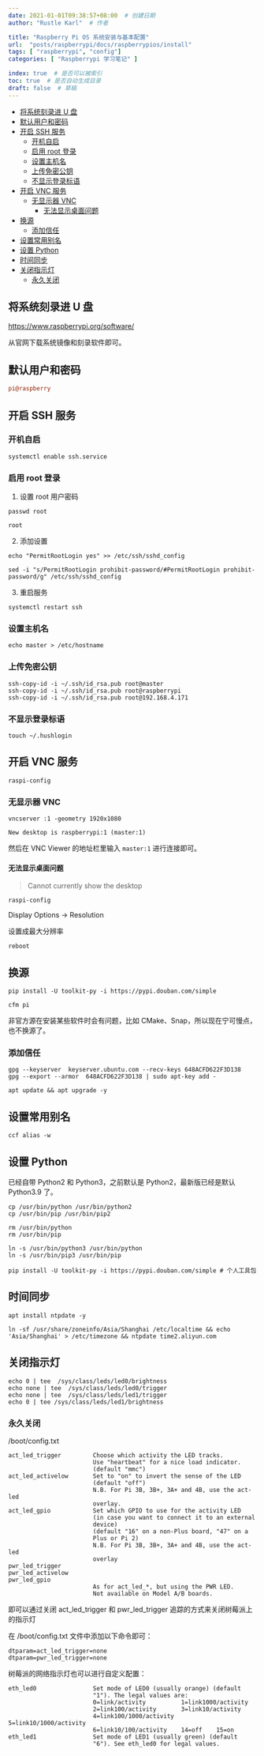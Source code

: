 ```yaml
---
date: 2021-01-01T09:38:57+08:00  # 创建日期
author: "Rustle Karl"  # 作者

title: "Raspberry Pi OS 系统安装与基本配置"
url:  "posts/raspberrypi/docs/raspberrypios/install"
tags: [ "raspberrypi", "config"]
categories: [ "Raspberrypi 学习笔记" ]

index: true  # 是否可以被索引
toc: true  # 是否自动生成目录
draft: false  # 草稿
---
```


- [将系统刻录进 U 盘](#将系统刻录进-u-盘)
- [默认用户和密码](#默认用户和密码)
- [开启 SSH 服务](#开启-ssh-服务)
  - [开机自启](#开机自启)
  - [启用 root 登录](#启用-root-登录)
  - [设置主机名](#设置主机名)
  - [上传免密公钥](#上传免密公钥)
  - [不显示登录标语](#不显示登录标语)
- [开启 VNC 服务](#开启-vnc-服务)
  - [无显示器 VNC](#无显示器-vnc)
    - [无法显示桌面问题](#无法显示桌面问题)
- [换源](#换源)
  - [添加信任](#添加信任)
- [设置常用别名](#设置常用别名)
- [设置 Python](#设置-python)
- [时间同步](#时间同步)
- [关闭指示灯](#关闭指示灯)
  - [永久关闭](#永久关闭)

## 将系统刻录进 U 盘

https://www.raspberrypi.org/software/

从官网下载系统镜像和刻录软件即可。

## 默认用户和密码

```ini
pi@raspberry
```

## 开启 SSH 服务

### 开机自启

```shell
systemctl enable ssh.service
```

### 启用 root 登录

1. 设置 root 用户密码

```shell
passwd root
```

```shell
root
```

2. 添加设置

```shell
echo "PermitRootLogin yes" >> /etc/ssh/sshd_config
```

```shell
sed -i "s/PermitRootLogin prohibit-password/#PermitRootLogin prohibit-password/g" /etc/ssh/sshd_config
```

3. 重启服务

```shell
systemctl restart ssh
```

### 设置主机名

```shell
echo master > /etc/hostname
```

### 上传免密公钥

```shell
ssh-copy-id -i ~/.ssh/id_rsa.pub root@master
ssh-copy-id -i ~/.ssh/id_rsa.pub root@raspberrypi
ssh-copy-id -i ~/.ssh/id_rsa.pub root@192.168.4.171
```

### 不显示登录标语

```shell
touch ~/.hushlogin
```

## 开启 VNC 服务

```shell
raspi-config
```

### 无显示器 VNC

```shell
vncserver :1 -geometry 1920x1080
```

```
New desktop is raspberrypi:1 (master:1)
```

然后在 VNC Viewer 的地址栏里输入 `master:1` 进行连接即可。

#### 无法显示桌面问题

> Cannot currently show the desktop

```shell
raspi-config
```

Display Options -> Resolution

设置成最大分辨率

```shell
reboot
```

## 换源

```shell
pip install -U toolkit-py -i https://pypi.douban.com/simple
```

```shell
cfm pi
```

非官方源在安装某些软件时会有问题，比如 CMake、Snap，所以现在宁可慢点，也不换源了。

### 添加信任

```shell
gpg --keyserver  keyserver.ubuntu.com --recv-keys 648ACFD622F3D138
gpg --export --armor  648ACFD622F3D138 | sudo apt-key add -
```

```shell
apt update && apt upgrade -y
```

## 设置常用别名

```shell
ccf alias -w
```

## 设置 Python

已经自带 Python2 和 Python3，之前默认是 Python2，最新版已经是默认 Python3.9 了。

```shell
cp /usr/bin/python /usr/bin/python2
cp /usr/bin/pip /usr/bin/pip2
```

```shell
rm /usr/bin/python
rm /usr/bin/pip

ln -s /usr/bin/python3 /usr/bin/python
ln -s /usr/bin/pip3 /usr/bin/pip
```

```shell
pip install -U toolkit-py -i https://pypi.douban.com/simple # 个人工具包
```

## 时间同步

```shell
apt install ntpdate -y
```

```shell
ln -sf /usr/share/zoneinfo/Asia/Shanghai /etc/localtime && echo 'Asia/Shanghai' > /etc/timezone && ntpdate time2.aliyun.com
```

## 关闭指示灯

```shell
echo 0 | tee  /sys/class/leds/led0/brightness
echo none | tee  /sys/class/leds/led0/trigger
echo none | tee  /sys/class/leds/led1/trigger
echo 0 | tee /sys/class/leds/led1/brightness
```

### 永久关闭

/boot/config.txt

```
act_led_trigger         Choose which activity the LED tracks.
                        Use "heartbeat" for a nice load indicator.
                        (default "mmc")
act_led_activelow       Set to "on" to invert the sense of the LED
                        (default "off")
                        N.B. For Pi 3B, 3B+, 3A+ and 4B, use the act-led
                        overlay.
act_led_gpio            Set which GPIO to use for the activity LED
                        (in case you want to connect it to an external
                        device)
                        (default "16" on a non-Plus board, "47" on a
                        Plus or Pi 2)
                        N.B. For Pi 3B, 3B+, 3A+ and 4B, use the act-led
                        overlay
pwr_led_trigger
pwr_led_activelow
pwr_led_gpio
                        As for act_led_*, but using the PWR LED.
                        Not available on Model A/B boards.
```

即可以通过关闭 act_led_trigger 和 pwr_led_trigger 追踪的方式来关闭树莓派上的指示灯

在 /boot/config.txt 文件中添加以下命令即可：

```
dtparam=act_led_trigger=none
dtparam=pwr_led_trigger=none
```

树莓派的网络指示灯也可以进行自定义配置：

```
eth_led0                Set mode of LED0 (usually orange) (default
                        "1"). The legal values are:
                        0=link/activity          1=link1000/activity
                        2=link100/activity       3=link10/activity
                        4=link100/1000/activity  5=link10/1000/activity
                        6=link10/100/activity    14=off    15=on
eth_led1                Set mode of LED1 (usually green) (default
                        "6"). See eth_led0 for legal values.
```
